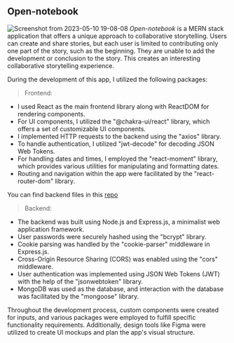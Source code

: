 ## Open-notebook
![Screenshot from 2023-05-10 19-08-08](https://github.com/gravityNotWorking/open-notebook/assets/77449139/8a3cf2b9-a5b2-4836-841b-1898c340f609)
_Open-notebook_ is a MERN stack application that offers a unique approach to collaborative storytelling. Users can create and share stories, but each user is limited to contributing only one part of the story, such as the beginning. They are unable to add the development or conclusion to the story. This creates an interesting collaborative storytelling experience.


During the development of this app, I utilized the following packages:

> Frontend: 

  -   I used React as the main frontend library along with ReactDOM for rendering components.
-   For UI components, I utilized the "@chakra-ui/react" library, which offers a set of customizable UI components.
-   I implemented HTTP requests to the backend using the "axios" library.
-   To handle authentication, I utilized "jwt-decode" for decoding JSON Web Tokens.
-   For handling dates and times, I employed the "react-moment" library, which provides various utilities for manipulating and formatting dates.
-   Routing and navigation within the app were facilitated by the "react-router-dom" library.

You can find backend files in this [repo](https://github.com/gravityNotWorking/open-notebook/)
> Backend:

-   The backend was built using Node.js and Express.js, a minimalist web application framework.
-   User passwords were securely hashed using the "bcrypt" library.
-   Cookie parsing was handled by the "cookie-parser" middleware in Express.js.
-   Cross-Origin Resource Sharing (CORS) was enabled using the "cors" middleware.
-   User authentication was implemented using JSON Web Tokens (JWT) with the help of the "jsonwebtoken" library.
-   MongoDB was used as the database, and interaction with the database was facilitated by the "mongoose" library.
  
Throughout the development process, custom components were created for inputs, and various packages were employed to fulfill specific functionality requirements. Additionally, design tools like Figma were utilized to create UI mockups and plan the app's visual structure.
